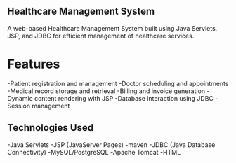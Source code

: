 ## Healthcare Management System
A web-based Healthcare Management System built using Java Servlets, JSP, and 
JDBC for efficient management of healthcare services.

# Features
-Patient registration and management
-Doctor scheduling and appointments
-Medical record storage and retrieval
-Billing and invoice generation
-Dynamic content rendering with JSP
-Database interaction using JDBC
-Session management

## Technologies Used

-Java Servlets
-JSP (JavaServer Pages)
-maven
-JDBC (Java Database Connectivity)
-MySQL/PostgreSQL
-Apache Tomcat
-HTML
